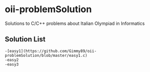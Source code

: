 # oii-problemSolution
Solutions to C/C++ problems about Italian Olympiad in Informatics

## Solution List

	-[easy1](https://github.com/Gimmy89/oii-problemSolution/blob/master/easy1.c) 
	-easy2 
	-easy3
